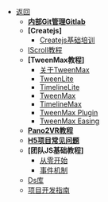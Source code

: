 - [返回](/README)
  - **[内部Git管理Gitlab](Team/Git/)**
  - **[Createjs]**
    - [Createjs基础培训](Team/Createjs/)
  - [IScroll教程](Team/IScroll/)
  - **[TweenMax教程]**
    - [关于TweenMax](Team/TweenMax/)
    - [TweenLite](Team/TweenMax/TweenLite.md)
    - [TimelineLite](Team/TweenMax/TimelineLite.md)
    - [TweenMax](Team/TweenMax/TweenMax.md)
    - [TimelineMax](Team/TweenMax/TimelineMax.md)
    - [TweenMax Plugin](Team/TweenMax/Plugin.md)
    - [TweenMax Easing](Team/TweenMax/Easing.md)
  - **[Pano2VR教程](Team/Pano2VR/)**
  - **[H5项目常见问题](Team/H5FAQ.md)**
  - **[团队JS基础教程]**
    - [从零开始](Team/JSBase/Base0.md)
    - [事件机制](Team/JSBase/Base1.md)
  - [Ds库](Ds/)
  - [项目开发指南](Workflow/)
